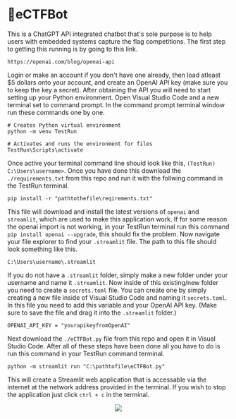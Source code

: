 # 🔐eCTFBot
This is a ChatGPT API integrated chatbot that's sole purpose is to help users with embedded systems capture the flag competitions. The first step to getting this running is by going to this link.
```
https://openai.com/blog/openai-api
```
Login or make an account if you don't have one already, then load atleast $5 dollars onto your account, and create an OpenAI API key (make sure you to keep the key a secret). After obtaining the API you will need to start setting up your Python environment. Open Visual Studio Code and a new terminal set to command prompt. In the command prompt terminal window run these commands one by one.
```
# Creates Python virtual environment 
python -m venv TestRun

# Activates and runs the environment for files
TestRun\Scripts\activate
```
Once active your terminal command line should look like this, ```(TestRun) C:\Users\username>```. Once you have done this download the ```./requirements.txt``` from this repo and run it with the follwing command in the TestRun terminal.
```
pip install -r "pathtothefile\reqirements.txt"
```
This file will download and install the latest versions of ```openai``` and ```streamlit```, which are used to make this application work. If for some reason the openai import is not working, in your TestRun terminal run this command ```pip install openai --upgrade```, this should fix the problem. Now navigate your file explorer to find your ```.streamlit``` file. The path to this file should look something like this.
```
C:\Users\username\.streamlit
```
If you do not have a ```.streamlit``` folder, simply make a new folder under your username and name it ```.streamlit```. Now inside of this existing/new folder you need to create a ```secrets.toml``` file. You can create one by simply creating a new file inside of Visual Studio Code and naming it ```secrets.toml```. In this file you need to add this variable and your OpenAI API key. (Make sure to save the file and drag it into the ```.streamlit``` folder.)
```
OPENAI_API_KEY = "yourapikeyfromOpenAI"
```
Next download the ```./eCTFBot.py``` file from this repo and open it in Visual Studio Code. After all of these steps have been done all you have to do is run this command in your TestRun command terminal.
```
python -m streamlit run "C:\pathtofile\eCTFBot.py"
```
This will create a Streamlit web application that is accessable via the internet at the network address provided in the terminal. If you wish to stop the application just click ```ctrl + c``` in the terminal.
<p align="center"><img src="https://github.com/ScottSnow13/eCTFBot/assets/117798417/5df87160-5f8d-465c-8a37-aea5960148c3)" /></p>

